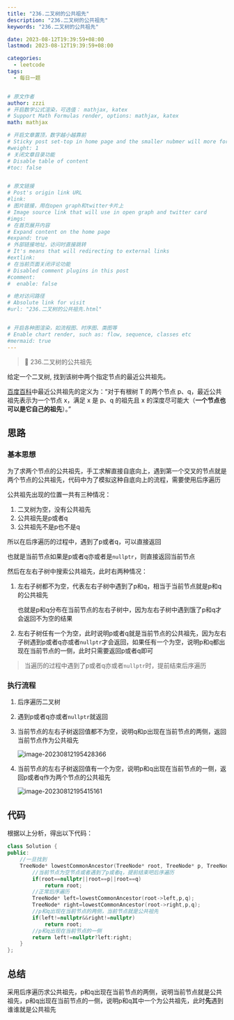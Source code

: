 ```yaml
---
title: "236.二叉树的公共祖先"
description: "236.二叉树的公共祖先"
keywords: "236.二叉树的公共祖先"

date: 2023-08-12T19:39:59+08:00
lastmod: 2023-08-12T19:39:59+08:00

categories:
  - leetcode
tags:
  - 每日一题


# 原文作者
author: zzzi
# 开启数学公式渲染，可选值： mathjax, katex
# Support Math Formulas render, options: mathjax, katex
math: mathjax

# 开启文章置顶，数字越小越靠前
# Sticky post set-top in home page and the smaller nubmer will more forward.
#weight: 1
# 关闭文章目录功能
# Disable table of content
#toc: false


# 原文链接
# Post's origin link URL
#link:
# 图片链接，用在open graph和twitter卡片上
# Image source link that will use in open graph and twitter card
#imgs:
# 在首页展开内容
# Expand content on the home page
#expand: true
# 外部链接地址，访问时直接跳转
# It's means that will redirecting to external links
#extlink:
# 在当前页面关闭评论功能
# Disabled comment plugins in this post
#comment:
#  enable: false

# 绝对访问路径
# Absolute link for visit
#url: "236.二叉树的公共祖先.html"


# 开启各种图渲染，如流程图、时序图、类图等
# Enable chart render, such as: flow, sequence, classes etc
#mermaid: true
---
```


>🦧 236.二叉树的公共祖先

给定一个二叉树, 找到该树中两个指定节点的最近公共祖先。

[百度百科](https://baike.baidu.com/item/最近公共祖先/8918834?fr=aladdin)中最近公共祖先的定义为：“对于有根树 T 的两个节点 p、q，最近公共祖先表示为一个节点 x，满足 x 是 p、q 的祖先且 x 的深度尽可能大（**一个节点也可以是它自己的祖先**）。”

<!--more-->

## 思路

### 基本思想

为了求两个节点的公共祖先，手工求解直接自底向上，遇到第一个交叉的节点就是两个节点的公共祖先，代码中为了模拟这种自底向上的流程，需要使用后序遍历

公共祖先出现的位置一共有三种情况：

1. 二叉树为空，没有公共祖先
2. 公共祖先是p或者q
3. 公共祖先不是p也不是q

所以在后序遍历的过程中，遇到了p或者q，可以直接返回

也就是当前节点如果是p或者q亦或者是`nullptr`，则直接返回当前节点

然后在左右子树中搜索公共祖先，此时右两种情况：

1. 左右子树都不为空，代表左右子树中遇到了p和q，相当于当前节点就是p和q的公共祖先

   也就是p和q分布在当前节点的左右子树中，因为左右子树中遇到饿了p和q才会返回不为空的结果

2. 左右子树任有一个为空，此时说明p或者q就是当前节点的公共祖先，因为左右子树遇到p或者q亦或者`nullptr`才会返回，如果任有一个为空，说明p和q都出现在当前节点的一侧，此时只需要返回p或者q即可

> 当遍历的过程中遇到了p或者q亦或者`nullptr`时，提前结束后序遍历

### 执行流程

1. 后序遍历二叉树

2. 遇到p或者q亦或者`nullptr`就返回

3. 当前节点的左右子树返回值都不为空，说明q和p出现在当前节点的两侧，返回当前节点作为公共祖先

   ![image-20230812195428366](https://zzzi-img-1313100942.cos.ap-beijing.myqcloud.com/img/202308121954375.png)

4. 当前节点的左右子树返回值有一个为空，说明p和q出现在当前节点的一侧，返回p或者q作为两个节点的公共祖先

   ![image-20230812195415161](https://zzzi-img-1313100942.cos.ap-beijing.myqcloud.com/img/202308121954036.png)

## 代码

根据以上分析，得出以下代码：

```c++
class Solution {
public:
    //一旦找到
    TreeNode* lowestCommonAncestor(TreeNode* root, TreeNode* p, TreeNode* q) {
        //当前节点为空节点或者遇到了p或者q，提前结束吧后序遍历
        if(root==nullptr||root==p||root==q)
            return root;
        //正常后序遍历
        TreeNode* left=lowestCommonAncestor(root->left,p,q);
        TreeNode* right=lowestCommonAncestor(root->right,p,q);
        //p和q出现在当前节点的两侧，当前节点就是公共祖先
        if(left!=nullptr&&right!=nullptr)
            return root;
        //p和q出现在当前节点的一侧
        return left!=nullptr?left:right;
    }
};
```

## 总结

采用后序遍历求公共祖先，p和q出现在当前节点的两侧，说明当前节点就是公共祖先，p和q出现在当前节点的一侧，说明p和q其中一个为公共祖先，此时**先**遇到谁谁就是公共祖先
